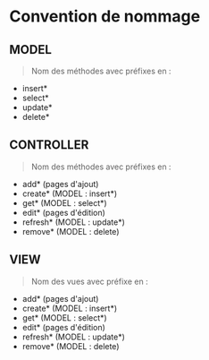 # Convention de nommage

## MODEL
> Nom des méthodes avec préfixes en :

+ insert*
+ select*
+ update*
+ delete*

## CONTROLLER
> Nom des méthodes avec préfixes en :

+ add* (pages d'ajout)
+ create* (MODEL : insert*)
+ get* (MODEL : select*)
+ edit* (pages d'édition)
+ refresh* (MODEL : update*)
+ remove* (MODEL : delete)

## VIEW
> Nom des vues avec préfixe en :

+ add* (pages d'ajout)
+ create* (MODEL : insert*)
+ get* (MODEL : select*)
+ edit* (pages d'édition)
+ refresh* (MODEL : update*)
+ remove* (MODEL : delete)
